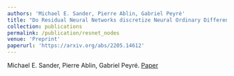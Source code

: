 ```yaml
---
authors: 'Michael E. Sander, Pierre Ablin, Gabriel Peyré'
title: "Do Residual Neural Networks discretize Neural Ordinary Differential Equations?"
collection: publications
permalink: /publication/resnet_nodes
venue: 'Preprint'
paperurl: 'https://arxiv.org/abs/2205.14612'
---
```


Michael E. Sander, Pierre Ablin, Gabriel Peyré. [Paper](https://arxiv.org/abs/2205.14612)
